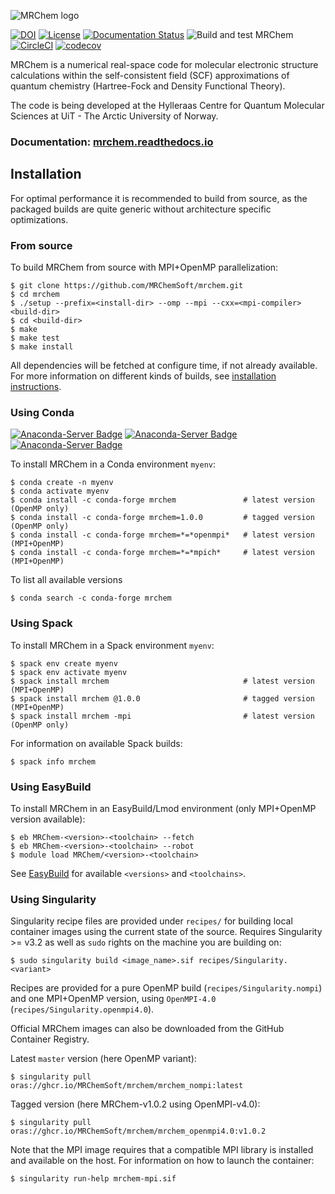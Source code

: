![MRChem logo](https://github.com/MRChemSoft/mrchem/raw/master/doc/gfx/logo_full.png)

[![DOI](https://zenodo.org/badge/DOI/10.5281/zenodo.3606658.svg)](https://doi.org/10.5281/zenodo.3606658)
[![License](https://img.shields.io/badge/license-%20LGPLv3-blue.svg)](../master/LICENSE)
[![Documentation Status](https://readthedocs.org/projects/mrchem/badge/?version=latest)](http://mrchem.readthedocs.io/en/latest/?badge=latest)
![Build and test MRChem](https://github.com/MRChemSoft/mrchem/workflows/Build%20and%20test%20MRChem/badge.svg)
[![CircleCI](https://circleci.com/gh/MRChemSoft/mrchem/tree/master.svg?style=svg)](https://circleci.com/gh/MRChemSoft/mrchem/tree/master)
[![codecov](https://codecov.io/gh/MRChemSoft/mrchem/branch/master/graph/badge.svg)](https://codecov.io/gh/MRChemSoft/mrchem)

MRChem is a numerical real-space code for molecular electronic structure
calculations within the self-consistent field (SCF) approximations of quantum
chemistry (Hartree-Fock and Density Functional Theory).

The code is being developed at the Hylleraas Centre for Quantum Molecular
Sciences at UiT - The Arctic University of Norway.

### Documentation: [mrchem.readthedocs.io](http://mrchem.readthedocs.io)


## Installation

For optimal performance it is recommended to build from source, as the packaged
builds are quite generic without architecture specific optimizations.


### From source

To build MRChem from source with MPI+OpenMP parallelization:

    $ git clone https://github.com/MRChemSoft/mrchem.git
    $ cd mrchem
    $ ./setup --prefix=<install-dir> --omp --mpi --cxx=<mpi-compiler> <build-dir>
    $ cd <build-dir>
    $ make
    $ make test
    $ make install

All dependencies will be fetched at configure time, if not already available.
For more information on different kinds of builds, see
[installation instructions](http://mrchem.readthedocs.io/en/latest/installation.html).


### Using Conda

[![Anaconda-Server Badge](https://anaconda.org/conda-forge/mrchem/badges/version.svg)](https://anaconda.org/conda-forge/mrchem)
[![Anaconda-Server Badge](https://anaconda.org/conda-forge/mrchem/badges/latest_release_date.svg)](https://anaconda.org/conda-forge/mrchem)
[![Anaconda-Server Badge](https://anaconda.org/conda-forge/mrchem/badges/downloads.svg)](https://anaconda.org/conda-forge/mrchem)

To install MRChem in a Conda environment `myenv`:

    $ conda create -n myenv
    $ conda activate myenv
    $ conda install -c conda-forge mrchem               # latest version (OpenMP only)
    $ conda install -c conda-forge mrchem=1.0.0         # tagged version (OpenMP only)
    $ conda install -c conda-forge mrchem=*=*openmpi*   # latest version (MPI+OpenMP)
    $ conda install -c conda-forge mrchem=*=*mpich*     # latest version (MPI+OpenMP)

To list all available versions

    $ conda search -c conda-forge mrchem


### Using Spack

To install MRChem in a Spack environment `myenv`:

    $ spack env create myenv
    $ spack env activate myenv
    $ spack install mrchem                              # latest version (MPI+OpenMP)
    $ spack install mrchem @1.0.0                       # tagged version (MPI+OpenMP)
    $ spack install mrchem -mpi                         # latest version (OpenMP only)

For information on available Spack builds:

    $ spack info mrchem


### Using EasyBuild

To install MRChem in an EasyBuild/Lmod environment (only MPI+OpenMP version
available):

    $ eb MRChem-<version>-<toolchain> --fetch
    $ eb MRChem-<version>-<toolchain> --robot
    $ module load MRChem/<version>-<toolchain>

See
[EasyBuild](https://github.com/easybuilders/easybuild-easyconfigs/tree/develop/easybuild/easyconfigs/m/MRChem)
for available `<versions>` and `<toolchains>`.


### Using Singularity

Singularity recipe files are provided under `recipes/` for building local container images using
the current state of the source. Requires Singularity >= v3.2 as well as `sudo` rights on the
machine you are building on:

    $ sudo singularity build <image_name>.sif recipes/Singularity.<variant>

Recipes are provided for a pure OpenMP build (`recipes/Singularity.nompi`) and one MPI+OpenMP version,
using `OpenMPI-4.0` (`recipes/Singularity.openmpi4.0`).

Official MRChem images can also be downloaded from the GitHub Container Registry.

Latest `master` version (here OpenMP variant):

    $ singularity pull oras://ghcr.io/MRChemSoft/mrchem/mrchem_nompi:latest

Tagged version (here MRChem-v1.0.2 using OpenMPI-v4.0):

    $ singularity pull oras://ghcr.io/MRChemSoft/mrchem/mrchem_openmpi4.0:v1.0.2

Note that the MPI image requires that a compatible MPI library is installed and
available on the host. For information on how to launch the container:

    $ singularity run-help mrchem-mpi.sif


